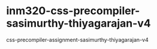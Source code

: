 # inm320-css-precompiler-sasimurthy-thiyagarajan-v4
 css-precompiler-assignment-sasimurthy-thiyagarajan-v4
